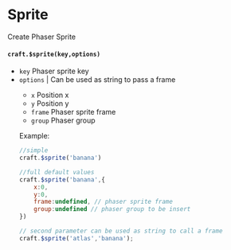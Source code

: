 # Sprite

Create Phaser Sprite

#### `craft.$sprite(key,options)`

- `key` Phaser sprite key
- `options` <Object> | <String> Can be used as string to pass a frame
  - `x` <Number> Position x
  - `y` <Number> Position y
  - `frame` <Number> Phaser sprite frame
  - `group` <Number> Phaser group

Example:

```javascript
//simple
craft.$sprite('banana')

//full default values
craft.$sprite('banana',{
	x:0,
	y:0,
	frame:undefined, // phaser sprite frame
	group:undefined // phaser group to be insert
})

// second parameter can be used as string to call a frame
craft.$sprite('atlas','banana');
```
